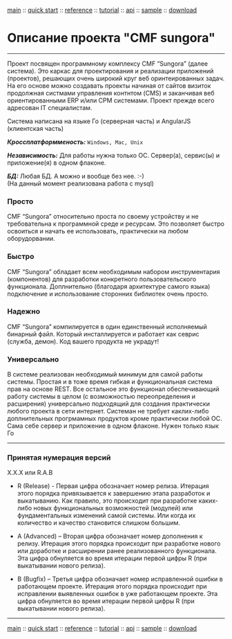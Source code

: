 [main](/) ::
[quick start](/docs/start.html) ::
[reference](/docs/reference.html) ::
[tutorial](/docs/tutorial.html) ::
[api](/docs/api.html) ::
[sample](/sample) ::
[download](https://github.com/kshamiev/sungora)

# Описание проекта "CMF sungora"
***
Проект посвящен программному комплексу CMF “Sungora” (далее система).
Это каркас для проектирования и реализации приложений (проектов), решающих очень широкий круг веб оринтеированных задач.
На его основе можно создавать проекты начиная от сайтов визиток продолжная систмами управления контнтом (CMS) и заканчивая веб ориентированными ERP и/или CPM системами.
Проект прежде всего адресован IT специалистам.

Система написана на языке Го (серверная часть) и AngularJS (клиентская часть)

***Кроссплатформменость:*** `Windows, Mac, Unix`

***Независимость:*** Для работы нужна только ОС. Сервер(а), сервис(ы) и приложение(я) в одном флаконе.

***БД:*** Любая БД. А можно и вообще без нее. :-)  
(На данный момент реализована работа с mysql)


###  Просто
CMF “Sungora” относительно проста по своему устройству и не требовательна к программной среде и ресурсам. Это позволяет быстро освоиться и начать ее использовать, практически на любом оборудорвании.

###  Быстро
CMF “Sungora” обладает всем необходимым набором инструментария (компонентов) для разработки конкретного пользовательского функционала. Доплнительно (благодаря архитектуре самого языка) подключение и использование сторонних библиотек очень просто.

###  Надежно
CMF “Sungora” компилируется в один единственный исполняемый бинарный файл. Который инсталлируется и работает как севрис (служба, демон). Код вашего продукта не украдут!

###  Универсально
В системе реализован необходимый минимум для самой работы системы.
Простая и в тоже время гибкая и функциональная система прав на основе REST.
Все остальное это функционал обеспечивающий работу системы в целом (с возможностью переопределения и расширения) универсально подходящий для создания практически любого проекта в сети интернет.
Системан не требует каклих-либо доплнительных прогрмамных продуктов кроме практически любой ОС. Сама себе сервер и приложение в одном флаконе. Нужен только язык Го

***

### Принятая нумерация версий

X.X.X или R.A.B

- R (Release) - Первая цифра обозначает номер релиза. Итерация этого порядка привязывается к завершению этапа разработок и выкатыванию. Как правило, это происходит при разработке каких-либо новых функциональных возможностей (модулей) или фундаментальных изменений самой системы. Или когда их количество и качество становится слишком большим.

- A (Advanced) – Вторая цифра обозначает номер дополнения к релизу. Итерация этого порядка происходит при разработке нового или доработке и расширении ранее реализованного функционала. Эта цифра обнуляется во время итерации первой цифры R (при выкатывании нового релиза).

- B (Bugfix) – Третья цифра обозначает номер исправленной ошибки в работающем проекте. Итерация этого порядка происходит при исправлении выявленных ошибок в уже работающем проекте. Эта цифра обнуляется во время итерации первой цифры R (при выкатывании нового релиза).


***
[main](/) ::
[quick start](/docs/start.html) ::
[reference](/docs/reference.html) ::
[tutorial](/docs/tutorial.html) ::
[api](/docs/api.html) ::
[sample](/sample) ::
[download](https://github.com/kshamiev/sungora)
